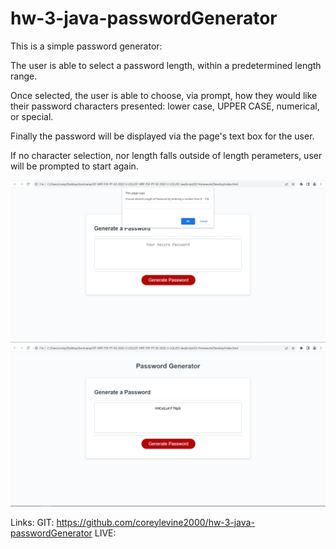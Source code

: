 # hw-3-java-passwordGenerator

This is a simple password generator:

The user is able to select a password length, within a predetermined length range.

Once selected, the user is able to choose, via prompt, how they would like their password characters presented:
lower case, UPPER CASE, numerical, or special.

Finally the password will be displayed via the page's text box for the user. 

If no character selection, nor length falls outside of length perameters, user will be prompted to start again. 

![plot](./assests/password%20generator.PNG)
![plot](./assests/password%20generated.PNG)

Links:
GIT: https://github.com/coreylevine2000/hw-3-java-passwordGenerator
LIVE: 